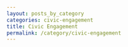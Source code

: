 ```yaml
---
layout: posts_by_category
categories: civic-engagement
title: Civic Engagement
permalink: /category/civic-engagement
---
```

